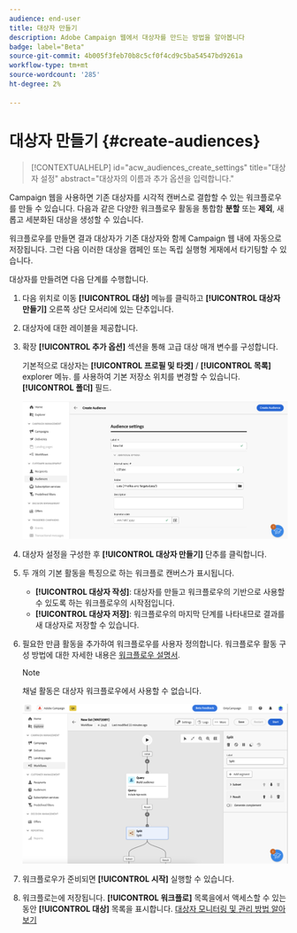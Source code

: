 ```yaml
---
audience: end-user
title: 대상자 만들기
description: Adobe Campaign 웹에서 대상자를 만드는 방법을 알아봅니다
badge: label="Beta"
source-git-commit: 4b005f3feb70b8c5cf0f4cd9c5ba54547bd9261a
workflow-type: tm+mt
source-wordcount: '285'
ht-degree: 2%

---
```



# 대상자 만들기 {#create-audiences}


>[!CONTEXTUALHELP]
>id="acw_audiences_create_settings"
>title="대상자 설정"
>abstract="대상자의 이름과 추가 옵션을 입력합니다."

Campaign 웹을 사용하면 기존 대상자를 시각적 캔버스로 결합할 수 있는 워크플로우를 만들 수 있습니다. 다음과 같은 다양한 워크플로우 활동을 통합함 **분할** 또는 **제외**, 새롭고 세분화된 대상을 생성할 수 있습니다.

워크플로우를 만들면 결과 대상자가 기존 대상자와 함께 Campaign 웹 내에 자동으로 저장됩니다. 그런 다음 이러한 대상을 캠페인 또는 독립 실행형 게재에서 타기팅할 수 있습니다.

대상자를 만들려면 다음 단계를 수행합니다.

1. 다음 위치로 이동 **[!UICONTROL 대상]** 메뉴를 클릭하고 **[!UICONTROL 대상자 만들기]** 오른쪽 상단 모서리에 있는 단추입니다.
1. 대상자에 대한 레이블을 제공합니다.
1. 확장 **[!UICONTROL 추가 옵션]** 섹션을 통해 고급 대상 매개 변수를 구성합니다.

   기본적으로 대상자는 **[!UICONTROL 프로필 및 타겟]** / **[!UICONTROL 목록]** explorer 메뉴. 를 사용하여 기본 저장소 위치를 변경할 수 있습니다. **[!UICONTROL 폴더]** 필드.

   ![](assets/audiences-settings.png)

1. 대상자 설정을 구성한 후 **[!UICONTROL 대상자 만들기]** 단추를 클릭합니다.

1. 두 개의 기본 활동을 특징으로 하는 워크플로 캔버스가 표시됩니다.

   * **[!UICONTROL 대상자 작성]**: 대상자를 만들고 워크플로우의 기반으로 사용할 수 있도록 하는 워크플로우의 시작점입니다.
   * **[!UICONTROL 대상자 저장]**: 워크플로우의 마지막 단계를 나타내므로 결과를 새 대상자로 저장할 수 있습니다.

1. 필요한 만큼 활동을 추가하여 워크플로우를 사용자 정의합니다. 워크플로우 활동 구성 방법에 대한 자세한 내용은 [워크플로우 설명서](../workflows/activities/about-activities.md).

   >[!NOTE]
   >
   >채널 활동은 대상자 워크플로우에서 사용할 수 없습니다.

   ![](assets/audience-creation-canvas.png)

1. 워크플로우가 준비되면 **[!UICONTROL 시작]** 실행할 수 있습니다.

1. 워크플로는에 저장됩니다. **[!UICONTROL 워크플로]** 목록을에서 액세스할 수 있는 동안 **[!UICONTROL 대상]** 목록을 표시합니다. [대상자 모니터링 및 관리 방법 알아보기](access-audiences.md)
